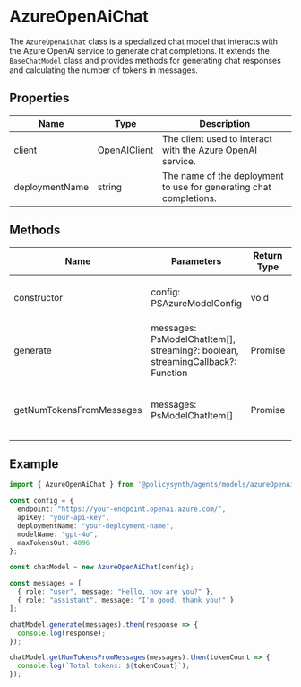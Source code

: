 # AzureOpenAiChat

The `AzureOpenAiChat` class is a specialized chat model that interacts with the Azure OpenAI service to generate chat completions. It extends the `BaseChatModel` class and provides methods for generating chat responses and calculating the number of tokens in messages.

## Properties

| Name           | Type          | Description                                      |
|----------------|---------------|--------------------------------------------------|
| client         | OpenAIClient  | The client used to interact with the Azure OpenAI service. |
| deploymentName | string        | The name of the deployment to use for generating chat completions. |

## Methods

| Name                    | Parameters                                                                 | Return Type  | Description                                                                 |
|-------------------------|----------------------------------------------------------------------------|--------------|-----------------------------------------------------------------------------|
| constructor             | config: PSAzureModelConfig                                                 | void         | Initializes a new instance of the `AzureOpenAiChat` class.                  |
| generate                | messages: PsModelChatItem[], streaming?: boolean, streamingCallback?: Function | Promise<any> | Generates chat completions based on the provided messages.                  |
| getNumTokensFromMessages| messages: PsModelChatItem[]                                                | Promise<number> | Calculates the number of tokens in the provided messages.                   |

## Example

```typescript
import { AzureOpenAiChat } from '@policysynth/agents/models/azureOpenAiChat.js';

const config = {
  endpoint: "https://your-endpoint.openai.azure.com/",
  apiKey: "your-api-key",
  deploymentName: "your-deployment-name",
  modelName: "gpt-4o",
  maxTokensOut: 4096
};

const chatModel = new AzureOpenAiChat(config);

const messages = [
  { role: "user", message: "Hello, how are you?" },
  { role: "assistant", message: "I'm good, thank you!" }
];

chatModel.generate(messages).then(response => {
  console.log(response);
});

chatModel.getNumTokensFromMessages(messages).then(tokenCount => {
  console.log(`Total tokens: ${tokenCount}`);
});
```